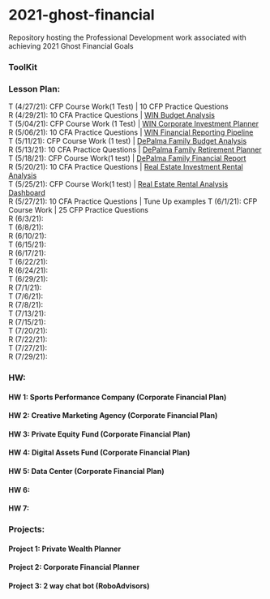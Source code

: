 # 2021-ghost-financial
Repository hosting the Professional Development work associated with achieving 2021 Ghost Financial Goals

### ToolKit


### Lesson Plan:   
T (4/27/21): CFP Course Work(1 Test)  | 10 CFP Practice Questions    
R (4/29/21): 10 CFA Practice Questions | [WIN Budget Analysis](https://nu.bootcampcontent.com/NU-Coding-Bootcamp/nu-chi-fin-pt-04-2020-u-c/tree/master/02-Homework/05-APIs/Instructions)       
T (5/04/21): CFP Course Work (1 Test) | [WIN Corporate Investment Planner](https://nu.bootcampcontent.com/NU-Coding-Bootcamp/nu-chi-fin-pt-04-2020-u-c/tree/master/02-Homework/05-APIs/Instructions)     
R (5/06/21): 10 CFA Practice Questions | [WIN Financial Reporting Pipeline](https://nu.bootcampcontent.com/NU-Coding-Bootcamp/nu-chi-fin-pt-04-2020-u-c/tree/master/02-Homework/05-APIs/Instructions)    
T (5/11/21): CFP Course Work (1 test) | [DePalma Family Budget Analysis](https://nu.bootcampcontent.com/NU-Coding-Bootcamp/nu-chi-fin-pt-04-2020-u-c/tree/master/02-Homework/05-APIs/Instructions)   
R (5/13/21): 10 CFA Practice Questions | [DePalma Family Retirement Planner](https://nu.bootcampcontent.com/NU-Coding-Bootcamp/nu-chi-fin-pt-04-2020-u-c/tree/master/02-Homework/05-APIs/Instructions)     
T (5/18/21): CFP Course Work(1 test) | [DePalma Family Financial Report](https://nu.bootcampcontent.com/NU-Coding-Bootcamp/nu-chi-fin-pt-04-2020-u-c/tree/master/02-Homework/05-APIs/Instructions)   
R (5/20/21):  10 CFA Practice Questions | [Real Estate Investment Rental Analysis](https://nu.bootcampcontent.com/NU-Coding-Bootcamp/nu-chi-fin-pt-04-2020-u-c/tree/master/02-Homework/06-PyViz/Instructions)      
T (5/25/21): CFP Course Work(1 test) | [Real Estate Rental Analysis Dashboard](https://nu.bootcampcontent.com/NU-Coding-Bootcamp/nu-chi-fin-pt-04-2020-u-c/tree/master/02-Homework/06-PyViz/Instructions)     
R (5/27/21):  10 CFA Practice Questions | Tune Up examples 
T (6/1/21):   CFP Course Work | 25 CFP Practice Questions   
R (6/3/21):      
T (6/8/21):      
R (6/10/21):     
T (6/15/21):     
R (6/17/21):     
T (6/22/21):     
R (6/24/21):     
T (6/29/21):   
R (7/1/21):   
T (7/6/21):    
R (7/8/21):   
T (7/13/21):   
R (7/15/21):    
T (7/20/21):   
R (7/22/21):    
T (7/27/21):   
R (7/29/21):     
  
 
### HW: 
#### HW 1: Sports Performance Company (Corporate Financial Plan)  
#### HW 2: Creative Marketing Agency (Corporate Financial Plan)  
#### HW 3: Private Equity Fund (Corporate Financial Plan)     
#### HW 4: Digital Assets Fund (Corporate Financial Plan)  
#### HW 5: Data Center (Corporate Financial Plan)   
#### HW 6: 
#### HW 7: 

### Projects: 
#### Project 1: Private Wealth Planner
#### Project 2: Corporate Financial Planner
#### Project 3: 2 way chat bot (RoboAdvisors)

